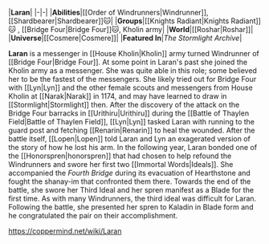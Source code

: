 |**Laran**|
|-|-|
|**Abilities**|[[Order of Windrunners\|Windrunner]], [[Shardbearer\|Shardbearer]]🐱︎|
|**Groups**|[[Knights Radiant\|Knights Radiant]]🐱︎ , [[Bridge Four\|Bridge Four]]🐱︎, Kholin army|
|**World**|[[Roshar\|Roshar]]|
|**Universe**|[[Cosmere\|Cosmere]]|
|**Featured In**|*The Stormlight Archive*|

**Laran** is a messenger in [[House Kholin\|Kholin]] army turned Windrunner of [[Bridge Four\|Bridge Four]].
At some point in Laran's past she joined the Kholin army as a messenger. She was quite able in this role; some believed her to be the fastest of the messengers.
She likely tried out for Bridge Four with [[Lyn\|Lyn]] and the other female scouts and messengers from House Kholin at [[Narak\|Narak]] in 1174, and may have learned to draw in [[Stormlight\|Stormlight]] then. After the discovery of the attack on the Bridge Four barracks in [[Urithiru\|Urithiru]] during the [[Battle of Thaylen Field\|Battle of Thaylen Field]], [[Lyn\|Lyn]] tasked Laran with running to the guard post and fetching [[Renarin\|Renarin]] to heal the wounded. After the battle itself, [[Lopen\|Lopen]] told Laran and Lyn an exagerated version of the story of how he lost his arm.
In the following year, Laran bonded one of the [[Honorspren\|honorspren]] that had chosen to help refound the Windrunners and swore her first two [[Immortal Words\|Ideals]]. She accompanied the *Fourth Bridge* during its evacuation of Hearthstone and fought the shanay-im that confronted them there. Towards the end of the battle, she swore her Third Ideal and her spren manifest as a Blade for the first time. As with many Windrunners, the third ideal was difficult for Laran. Following the battle, she presented her spren to Kaladin in Blade form and he congratulated the pair on their accomplishment.



https://coppermind.net/wiki/Laran